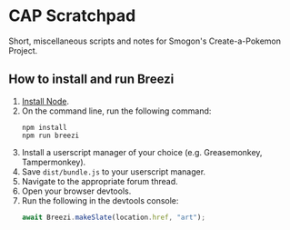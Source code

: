 # CAP Scratchpad

Short, miscellaneous scripts and notes for Smogon's Create-a-Pokemon Project.

## How to install and run Breezi

1. [Install Node](http:s//node.js.org).
1. On the command line, run the following command:
    ```shell
    npm install
    npm run breezi
    ```
1. Install a userscript manager of your choice (e.g. Greasemonkey, Tampermonkey).
1. Save `dist/bundle.js` to your userscript manager.
1. Navigate to the appropriate forum thread.
1. Open your browser devtools.
1. Run the following in the devtools console:
    ```js
    await Breezi.makeSlate(location.href, "art");
    ```
